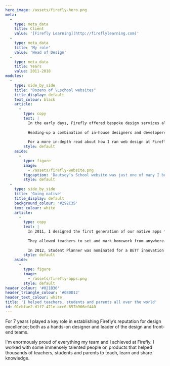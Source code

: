 ```yaml
---
hero_image: /assets/firefly-hero.png
meta:
  -
    type: meta_data
    title: Client
    value: '[Firefly Learning](http://fireflylearning.com)'
  -
    type: meta_data
    title: 'My role'
    value: 'Head of Design'
  -
    type: meta_data
    title: Years
    value: 2011-2018
modules:
  -
    type: side_by_side
    title: "Dozens of \Lschool websites"
    title_display: default
    text_colour: black
    article:
      -
        type: copy
        text: |
          In the early days, Firefly offered bespoke design services alongside our core product. I was responsible for the design and build of websites for some of our key schools. 
          
          Heading-up a combination of in-house designers and developers I ran this arm of the business almost like a mini agency inside Firefly proper. I think it's a testiment to both the product's ease-of-use and the quality of design that so many big name schools requested our services for their websites.  
          
          For a more in-depth read about how I ran web design at Firefly check out my work on [a website for the British International School in Cairo](/work/bisc-website).
        style: default
    aside:
      -
        type: figure
        image:
          - /assets/firefly-website.png
        figcaption: 'Dautsey’s School website was just one of many I built for our clients'
        style: default
  -
    type: side_by_side
    title: 'Going native'
    title_display: default
    background_colour: '#292C35'
    text_colour: white
    article:
      -
        type: copy
        text: |
          In 2011, I designed the first generation of our native apps **Teacher Planner** and **Student Planner**. These apps brought Firefly's functionality to the iPad and iPhone. 
          
          They allowed teachers to set and mark homework from anywhere—even without an internet connection. Students could now submit homework in ways that worked for them like using the iPhone's camera to submit a photo of their work. At the time, this was pretty revolutionary stuff. 
          
          In 2012, Student Planner was nominated for a BETT innovation award.
        style: default
    aside:
      -
        type: figure
        image:
          - /assets/firefly-apps.png
        style: default
header_colour: '#021B30'
header_triangle_colour: '#080D12'
header_text_colour: white
title: 'I helped teachers, students and parents all over the world'
id: 01cbfae2-d1f7-471e-acc6-657b966ef440
---
```

For 7 years I played a key role in establishing Firefly’s reputation for design excellence; both as a hands-on designer and leader of the design and front-end teams.

I'm enormously proud of everything my team and I achieved at Firefly. I worked with some immensely talented people on products that helped thousands of teachers, students and parents to teach, learn and share knowledge.
